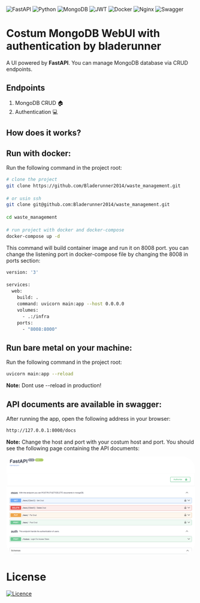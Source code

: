 ![FastAPI](https://img.shields.io/badge/FastAPI-005571?style=for-the-badge&logo=fastapi)
![Python](https://img.shields.io/badge/python-3670A0?style=for-the-badge&logo=python&logoColor=ffdd54)
![MongoDB](https://img.shields.io/badge/MongoDB-%234ea94b.svg?style=for-the-badge&logo=mongodb&logoColor=white)
![JWT](https://img.shields.io/badge/JWT-black?style=for-the-badge&logo=JSON%20web%20tokens)
![Docker](https://img.shields.io/badge/Docker-2CA5E0?style=for-the-badge&logo=docker&logoColor=white)
![Nginx](https://img.shields.io/badge/nginx-%23009639.svg?style=for-the-badge&logo=nginx&logoColor=white)
![Swagger](https://img.shields.io/badge/-Swagger-%23Clojure?style=for-the-badge&logo=swagger&logoColor=white)


# Costum MongoDB WebUI with authentication by bladerunner
A UI powered by **FastAPI**. You can manage MongoDB database via CRUD endpoints.

## Endpoints
1. MongoDB CRUD 🏠
2. Authentication 💻

## How does it works?
## Run with docker:
Run the following command in the project root:
```bash
# clone the project
git clone https://github.com/Bladerunner2014/waste_management.git

# or usin ssh
git clone git@github.com:Bladerunner2014/waste_management.git

cd waste_management

# run project with docker and docker-compose
docker-compose up -d
```
This command will build container image and run it on 8008 port. you can change the listening port in docker-compose file by changing the 8008 in ports section:
```bash
version: '3'

services:
  web:
    build: .
    command: uvicorn main:app --host 0.0.0.0
    volumes:
      - .:/infra
    ports:
      - "8008:8000"
```


## Run bare metal on your machine:
Run the following command in the project root:
```bash
uvicorn main:app --reload
```
**Note:**
Dont use --reload in production!


## API documents are available in swagger:
After running the app, open the following address in your browser:
```bash
http://127.0.0.1:8000/docs
```
**Note:**
Change the host and port with your costum host and port. You should see the following page containing the API documents:
<p align="center">
<img src='./swagger.png' style="border: white;border-radius: 2pc;" alt='trojan horse'/>
</p>


# License
[![Licence](https://img.shields.io/github/license/Ileriayo/markdown-badges?style=for-the-badge)](./LICENSE)

